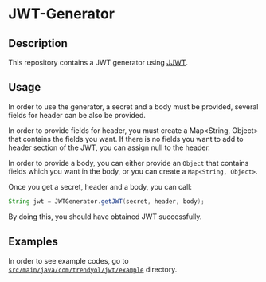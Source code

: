 # JWT-Generator

## Description
This repository contains a JWT generator using [JJWT](https://github.com/jwtk/jjwt).

## Usage
In order to use the generator, a secret and a body must be provided, several fields for header can be also be provided.

In order to provide fields for header, you must create a Map<String, Object> that contains the fields you want. If there is no fields you want to add to header section of the JWT, you can assign null to the header.

In order to provide a body, you can either provide an ```Object``` that contains fields which you want in the body, or you can create a ```Map<String, Object>```.

Once you get a secret, header and a body, you can call:
```java
String jwt = JWTGenerator.getJWT(secret, header, body);
```
By doing this, you should have obtained JWT successfully.

## Examples
In order to see example codes, go to [```src/main/java/com/trendyol/jwt/example```](src/main/java/com/trendyol/jwt/example) directory.
